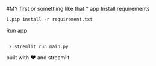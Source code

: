 #MY first or something like that * app
Install requirements   
```
1.pip install -r requirement.txt    
``` 

Run app
```

 2.stremlit run main.py  
```

built with ❤️ and streamlit